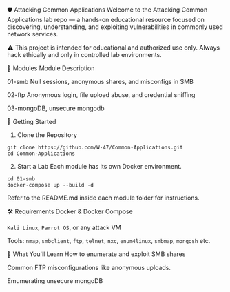 🛡️ Attacking Common Applications
Welcome to the Attacking Common Applications lab repo — a hands-on educational resource focused on discovering, understanding, and exploiting vulnerabilities in commonly used network services.

⚠️ This project is intended for educational and authorized use only. Always hack ethically and only in controlled lab environments.

📂 Modules
Module Description

01-smb Null sessions, anonymous shares, and misconfigs in SMB

02-ftp Anonymous login, file upload abuse, and credential sniffing

03-mongoDB, unsecure mongodb

🧪 Getting Started

1. Clone the Repository

```
git clone https://github.com/W-47/Common-Applications.git
cd Common-Applications
```

2. Start a Lab
   Each module has its own Docker environment.

```
cd 01-smb
docker-compose up --build -d
```

Refer to the README.md inside each module folder for instructions.

🛠️ Requirements
Docker & Docker Compose

`Kali Linux`, `Parrot OS`, or any attack VM

Tools: `nmap`, `smbclient`, `ftp`, `telnet`, `nxc`, `enum4linux`, `smbmap`, `mongosh` etc.

🎯 What You'll Learn
How to enumerate and exploit SMB shares

Common FTP misconfigurations like anonymous uploads.

Emumerating unsecure mongoDB
